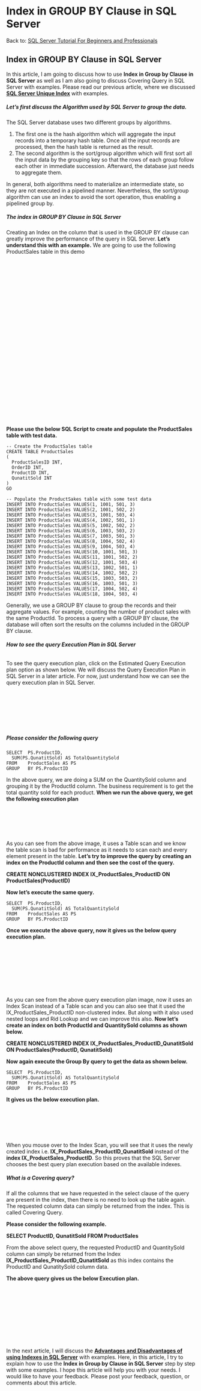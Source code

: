 # Index in GROUP BY Clause in SQL Server

Back to: [SQL Server Tutorial For Beginners and Professionals](https://dotnettutorials.net/course/ms-sql-server/)

## **Index in GROUP BY Clause in SQL Server**

In this article, I am going to discuss how to use **Index in Group by Clause** **in SQL Server** as well as I am also going to discuss Covering Query in SQL Server with examples. Please read our previous article, where we discussed [**SQL Server Unique Index**](https://dotnettutorials.net/lesson/sql-server-unique-index/) with examples.

##### **Let’s first discuss the Algorithm used by SQL Server to group the data.**

The SQL Server database uses two different groups by algorithms.

1. The first one is the hash algorithm which will aggregate the input records into a temporary hash table. Once all the input records are processed, then the hash table is returned as the result.
2. The second algorithm is the sort/group algorithm which will first sort all the input data by the grouping key so that the rows of each group follow each other in immediate succession. Afterward, the database just needs to aggregate them.

In general, both algorithms need to materialize an intermediate state, so they are not executed in a pipelined manner. Nevertheless, the sort/group algorithm can use an index to avoid the sort operation, thus enabling a pipelined group by.

##### **The index in GROUP BY Clause in SQL Server**

Creating an Index on the column that is used in the GROUP BY clause can greatly improve the performance of the query in SQL Server. **Let’s understand this with an example.** We are going to use the following ProductSales table in this demo

![Index in GROUP BY Clause in SQL Server](data:image/svg+xml,%3Csvg%20xmlns=%22http://www.w3.org/2000/svg%22%20width=%22434%22%20height=%22426%22%3E%3C/svg%3E "Index in GROUP BY Clause in SQL Server")

**Please use the below SQL Script to create and populate the ProductSales table with test data.**

```
-- Create the ProductSales table
CREATE TABLE ProductSales
(
  ProductSalesID INT,
  OrderID INT,
  ProductID INT,
  QunatitSold INT
)
GO

-- Populate the ProductSakes table with some test data
INSERT INTO ProductSales VALUES(1, 1001, 501, 3)
INSERT INTO ProductSales VALUES(2, 1001, 502, 2)
INSERT INTO ProductSales VALUES(3, 1001, 503, 4)
INSERT INTO ProductSales VALUES(4, 1002, 501, 1)
INSERT INTO ProductSales VALUES(5, 1002, 502, 2)
INSERT INTO ProductSales VALUES(6, 1003, 503, 2)
INSERT INTO ProductSales VALUES(7, 1003, 501, 3)
INSERT INTO ProductSales VALUES(8, 1004, 502, 4)
INSERT INTO ProductSales VALUES(9, 1004, 503, 4)
INSERT INTO ProductSales VALUES(10, 1001, 501, 3)
INSERT INTO ProductSales VALUES(11, 1001, 502, 2)
INSERT INTO ProductSales VALUES(12, 1001, 503, 4)
INSERT INTO ProductSales VALUES(13, 1002, 501, 1)
INSERT INTO ProductSales VALUES(14, 1002, 502, 2)
INSERT INTO ProductSales VALUES(15, 1003, 503, 2)
INSERT INTO ProductSales VALUES(16, 1003, 501, 3)
INSERT INTO ProductSales VALUES(17, 1004, 502, 4)
INSERT INTO ProductSales VALUES(18, 1004, 503, 4)
```

Generally, we use a GROUP BY clause to group the records and their aggregate values. For example, counting the number of product sales with the same ProductId. To process a query with a GROUP BY clause, the database will often sort the results on the columns included in the GROUP BY clause.

###### **How to see the query Execution Plan in SQL Server**

To see the query execution plan, click on the Estimated Query Execution plan option as shown below. We will discuss the Query Execution Plan in SQL Server in a later article. For now, just understand how we can see the query execution plan in SQL Server.

##### ![Index in GROUP BY Clause in SQL Server](data:image/svg+xml,%3Csvg%20xmlns=%22http://www.w3.org/2000/svg%22%20width=%22954%22%20height=%22210%22%3E%3C/svg%3E "Index in GROUP BY Clause in SQL Server")**Please consider the following query**

```
SELECT	PS.ProductID, 
  SUM(PS.QunatitSold) AS TotalQuantitySold
FROM 	ProductSales AS PS  
GROUP 	BY PS.ProductID
```

In the above query, we are doing a SUM on the QuantitySold column and grouping it by the ProductId column. The business requirement is to get the total quantity sold for each product. **When we run the above query, we get the following execution plan**

![Index in GROUP BY Clause in SQL Server](data:image/svg+xml,%3Csvg%20xmlns=%22http://www.w3.org/2000/svg%22%20width=%221125%22%20height=%22163%22%3E%3C/svg%3E "Index in GROUP BY Clause in SQL Server")

As you can see from the above image, it uses a Table scan and we know the table scan is bad for performance as it needs to scan each and every element present in the table. **Let’s try to improve the query by creating an index on the ProductId column and then see the cost of the query.**

**CREATE NONCLUSTERED INDEX IX\_ProductSales\_ProductID ON ProductSales(ProductID)**

**Now let’s execute the same query.**

```
SELECT	PS.ProductID, 
  SUM(PS.QunatitSold) AS TotalQuantitySold
FROM 	ProductSales AS PS  
GROUP 	BY PS.ProductID
```

**Once we execute the above query, now it gives us the below query execution plan.**

![Index in GROUP BY Clause in SQL Server](data:image/svg+xml,%3Csvg%20xmlns=%22http://www.w3.org/2000/svg%22%20width=%221117%22%20height=%22271%22%3E%3C/svg%3E "Index in GROUP BY Clause in SQL Server")

As you can see from the above query execution plan image, now it uses an Index Scan instead of a Table scan and you can also see that it used the IX\_ProductSales\_ProductID non-clustered index. But along with it also used nested loops and Rid Lookup and we can improve this also. **Now let’s create an index on both ProductId and QuantitySold columns as shown below.**

**CREATE NONCLUSTERED INDEX IX\_ProductSales\_ProductID\_QunatitSold ON ProductSales(ProductID, QunatitSold)**

**Now again execute the Group By query to get the data as shown below.**

```
SELECT	PS.ProductID, 
  SUM(PS.QunatitSold) AS TotalQuantitySold
FROM 	ProductSales AS PS  
GROUP 	BY PS.ProductID
```

**It gives us the below execution plan.**

![Index in GROUP BY Clause in SQL Server](data:image/svg+xml,%3Csvg%20xmlns=%22http://www.w3.org/2000/svg%22%20width=%221122%22%20height=%22168%22%3E%3C/svg%3E "Index in GROUP BY Clause in SQL Server")

When you mouse over to the Index Scan, you will see that it uses the newly created index i.e. **IX\_ProductSales\_ProductID\_QunatitSold** instead of the **index IX\_ProductSales\_ProductID**. So this proves that the SQL Server chooses the best query plan execution based on the available indexes.

##### **What is a Covering query?**

If all the columns that we have requested in the select clause of the query are present in the index, then there is no need to look up the table again. The requested column data can simply be returned from the index. This is called Covering Query.

**Please consider the following example.**

**SELECT ProductID, QunatitSold FROM ProductSales**

From the above select query, the requested ProductID and QuantitySold column can simply be returned from the Index **IX\_ProductSales\_ProductID\_QunatitSold** as this index contains the ProductID and QunatitySold column data.

**The above query gives us the below Execution plan.**

![Index in GROUP BY Clause in SQL Server](data:image/svg+xml,%3Csvg%20xmlns=%22http://www.w3.org/2000/svg%22%20width=%22560%22%20height=%22164%22%3E%3C/svg%3E "Index in GROUP BY Clause in SQL Server")

In the next article, I will discuss the [**Advantages and Disadvantages of using Indexes in SQL Server**](https://dotnettutorials.net/lesson/advantages-and-disadvantages-of-indexes-sql-server/) with examples. Here, in this article, I try to explain how to use the **Index in Group by Clause** **in SQL Server** step by step with some examples. I hope this article will help you with your needs. I would like to have your feedback. Please post your feedback, question, or comments about this article.

[![dotnettutorials 1280x720](data:image/svg+xml,%3Csvg%20xmlns=%22http://www.w3.org/2000/svg%22%20width=%221280%22%20height=%22720%22%3E%3C/svg%3E)](https://dotnettutorials.net/pranaya-rout/)

[Dot Net Tutorials](https://dotnettutorials.net/pranaya-rout/)

**About the Author: Pranaya Rout**

Pranaya Rout has published more than 3,000 articles in his 11-year career. Pranaya Rout has very good experience with Microsoft Technologies, Including C#, VB, ASP.NET MVC, ASP.NET Web API, EF, EF Core, ADO.NET, LINQ, SQL Server, MYSQL, Oracle, ASP.NET Core, Cloud Computing, Microservices, Design Patterns and still learning new technologies.

https://www.facebook.com/tutorialsdotnet/http://www.linkedin.com/in/pranaya-routhttps://twitter.com/RoutPranayahttps://www.youtube.com/@DotNetTutorialshttps://wa.me/917021801173https://t.me/dotnettutorials

### 2 thoughts on “Index in GROUP BY Clause in SQL Server”

1. ![](data:image/svg+xml,%3Csvg%20xmlns=%22http://www.w3.org/2000/svg%22%20width=%2250%22%20height=%2250%22%3E%3C/svg%3E)

**veeran**

[April 19, 2020 at 10:54 pm](https://dotnettutorials.net/lesson/index-in-group-by-clause-sql-server/#comment-821)

Hi,

Superb Articles…
If possible can you please post articles on Performance Tuning activities.

[Reply](https://dotnettutorials.net/lesson/index-in-group-by-clause-sql-server//#comment-821)
2. ![](data:image/svg+xml,%3Csvg%20xmlns=%22http://www.w3.org/2000/svg%22%20width=%2250%22%20height=%2250%22%3E%3C/svg%3E)

**Rajesh**

[August 31, 2023 at 6:23 pm](https://dotnettutorials.net/lesson/index-in-group-by-clause-sql-server/#comment-4599)

If possible can you please post articles on Performance Tuning activities.

[Reply](https://dotnettutorials.net/lesson/index-in-group-by-clause-sql-server//#comment-4599)

### Leave a Reply [Cancel reply](/lesson/index-in-group-by-clause-sql-server/#respond)

Your email address will not be published. Required fields are marked \*

Comment \* 

Name\*

Email\*

Website

---